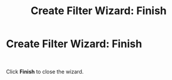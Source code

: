 ﻿---
title: 'Create Filter Wizard: Finish'
TOCTitle: 'Create Filter Wizard: Finish'
ms:assetid: a82dbfed-e9ee-431f-8834-6b4c5bbcf3c3
ms:mtpsurl: https://msdn.microsoft.com/library/Bb727949(v=BTS.80)
ms:contentKeyID: 51530299
ms.date: 08/30/2017
mtps_version: v=BTS.80
f1_keywords:
- bts10.esso.filter.wizard.finish
---

# Create Filter Wizard: Finish

 

Click **Finish** to close the wizard.

